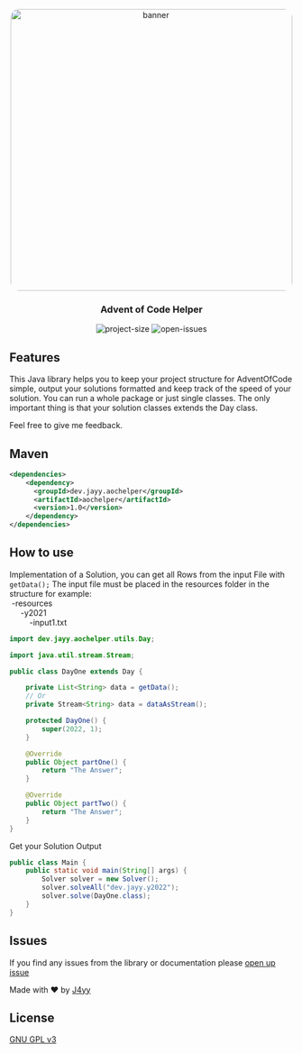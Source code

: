 <p align="center">
  <img src="https://user-images.githubusercontent.com/64800218/205461499-f57f0218-c755-4438-afe7-4898701f9bbf.png" style="width: 500px; border-radius: 15px" alt="banner">
</p>

<h3 align="center">Advent of Code Helper</h3>

<p align="center">
    <img alt="project-size" src="https://img.shields.io/github/languages/code-size/J4yyy/aoc-helper-java">
    <img alt="open-issues" src="https://img.shields.io/github/issues-raw/J4yyy/aoc-helper-java">
</p>

## Features
This Java library helps you to keep your project structure for AdventOfCode simple, output your solutions formatted and keep track of the speed of your solution. You can run a whole package or just single classes.
The only important thing is that your solution classes extends the Day class.

Feel free to give me feedback.

## Maven
```xml
<dependencies>
    <dependency>
      <groupId>dev.jayy.aochelper</groupId>
      <artifactId>aochelper</artifactId>
      <version>1.0</version>
    </dependency>
</dependencies>
```

## How to use
Implementation of a Solution, you can get all Rows from the input File with ```getData();```
The input file must be placed in the resources folder in the structure for example:</br>
&nbsp;-resources</br>
&nbsp;&nbsp;&nbsp;&nbsp; -y2021</br>
&nbsp;&nbsp;&nbsp;&nbsp;&nbsp;&nbsp;&nbsp;&nbsp;&nbsp;-input1.txt</br>

```java
import dev.jayy.aochelper.utils.Day;

import java.util.stream.Stream;

public class DayOne extends Day {

    private List<String> data = getData();
    // Or
    private Stream<String> data = dataAsStream();

    protected DayOne() {
        super(2022, 1);
    }

    @Override
    public Object partOne() {
        return "The Answer";
    }

    @Override
    public Object partTwo() {
        return "The Answer";
    }
}
```
Get your Solution Output
```java
public class Main {
    public static void main(String[] args) {
        Solver solver = new Solver();
        solver.solveAll("dev.jayy.y2022");
        solver.solve(DayOne.class);
    }
}
```


## Issues
If you find any issues from the library or documentation please [open up issue](https://github.com/J4yyy/aoc-helper-java/issues)


Made with ♥ by [J4yy](https://github.com/J4yyy)

## License

[GNU GPL v3](./LICENSE)
